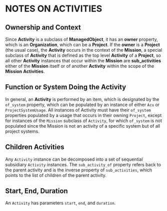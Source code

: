 # NOTES ON ACTIVITIES

## Ownership and Context

Since **Activity** is a subclass of **ManagedObject**, it has an **owner**
property, which is an **Organization**, which can be a **Project**.  If the
**owner** is a **Project** (the usual case), the **Activity** occurs in the
context of the **Mission**, a special subclass of **Activity** that is defined
as the top level **Activity** of a **Project**, so all other **Activity**
instances that occur within the **Mission** are **sub_activities** either of
the **Mission** itself or of another **Activity** within the scope of the
**Mission** **Activities**.

## Function or System Doing the Activity

In general, an **Activity** is performed by an item, which is designated by the
`of_system` property, which can be populated by an instance of either `Acu` or
`ProjectSystemUsage`.  All instances of Activity must have their `of_system`
properties populated by a usage that occurs in their owning `Project`, except
for instances of the `Mission` subclass of `Activity`, for which `of_system` is
not populated since the Mission is not an activity of a specific system but of
all project systems.

## Children Activities

Any `Activity` instance can be decomposed into a set of sequential subsidiary
`Activity` instances. The `sub_activity_of` property refers back to the parent
activity and is the inverse property of `sub_activities`, which points to the
list of children of the parent activity.

## Start, End, Duration

An `Activity` has parameters `start`, `end`, and `duration`.
